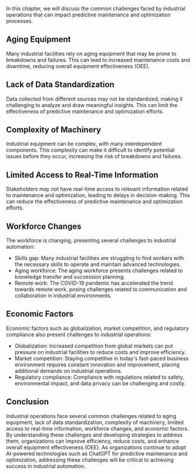 
In this chapter, we will discuss the common challenges faced by industrial operations that can impact predictive maintenance and optimization processes.

Aging Equipment
---------------

Many industrial facilities rely on aging equipment that may be prone to breakdowns and failures. This can lead to increased maintenance costs and downtime, reducing overall equipment effectiveness (OEE).

Lack of Data Standardization
----------------------------

Data collected from different sources may not be standardized, making it challenging to analyze and draw meaningful insights. This can limit the effectiveness of predictive maintenance and optimization efforts.

Complexity of Machinery
-----------------------

Industrial equipment can be complex, with many interdependent components. This complexity can make it difficult to identify potential issues before they occur, increasing the risk of breakdowns and failures.

Limited Access to Real-Time Information
---------------------------------------

Stakeholders may not have real-time access to relevant information related to maintenance and optimization, leading to delays in decision-making. This can reduce the effectiveness of predictive maintenance and optimization efforts.

Workforce Changes
-----------------

The workforce is changing, presenting several challenges to industrial automation:

* Skills gap: Many industrial facilities are struggling to find workers with the necessary skills to operate and maintain advanced technologies.
* Aging workforce: The aging workforce presents challenges related to knowledge transfer and succession planning.
* Remote work: The COVID-19 pandemic has accelerated the trend towards remote work, posing challenges related to communication and collaboration in industrial environments.

Economic Factors
----------------

Economic factors such as globalization, market competition, and regulatory compliance also present challenges to industrial operations:

* Globalization: Increased competition from global markets can put pressure on industrial facilities to reduce costs and improve efficiency.
* Market competition: Staying competitive in today's fast-paced business environment requires constant innovation and improvement, placing additional demands on industrial operations.
* Regulatory compliance: Compliance with regulations related to safety, environmental impact, and data privacy can be challenging and costly.

Conclusion
----------

Industrial operations face several common challenges related to aging equipment, lack of data standardization, complexity of machinery, limited access to real-time information, workforce changes, and economic factors. By understanding these challenges and developing strategies to address them, organizations can improve efficiency, reduce costs, and enhance overall equipment effectiveness (OEE). As organizations continue to adopt AI-powered technologies such as ChatGPT for predictive maintenance and optimization, addressing these challenges will be critical to achieving success in industrial automation.
